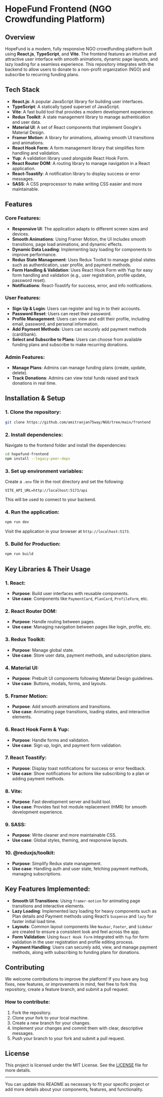 
# **HopeFund Frontend (NGO Crowdfunding Platform)**

## **Overview**
HopeFund is a modern, fully responsive NGO crowdfunding platform built using **React.js**, **TypeScript**, and **Vite**. The frontend features an intuitive and attractive user interface with smooth animations, dynamic page layouts, and lazy loading for a seamless experience. This repository integrates with the backend to allow users to donate to a non-profit organization (NGO) and subscribe to recurring funding plans.

## **Tech Stack**
- **React.js**: A popular JavaScript library for building user interfaces.
- **TypeScript**: A statically typed superset of JavaScript.
- **Vite**: A fast build tool that provides a modern development experience.
- **Redux Toolkit**: A state management library to manage authentication and user data.
- **Material UI**: A set of React components that implement Google's Material Design.
- **Framer Motion**: A library for animations, allowing smooth UI transitions and animations.
- **React Hook Form**: A form management library that simplifies form handling and validation.
- **Yup**: A validation library used alongside React Hook Form.
- **React Router DOM**: A routing library to manage navigation in a React application.
- **React-Toastify**: A notification library to display success or error messages.
- **SASS**: A CSS preprocessor to make writing CSS easier and more maintainable.

## **Features**
### **Core Features:**
- **Responsive UI**: The application adapts to different screen sizes and devices.
- **Smooth Animations**: Using Framer Motion, the UI includes smooth transitions, page load animations, and dynamic effects.
- **Dynamic Data Loading**: Implementing lazy loading for components to improve performance.
- **Redux State Management**: Uses Redux Toolkit to manage global states such as authentication, user profile, and payment methods.
- **Form Handling & Validation**: Uses React Hook Form with Yup for easy form handling and validation (e.g., user registration, profile update, password reset).
- **Notifications**: React-Toastify for success, error, and info notifications.

### **User Features:**
- **Sign Up & Login**: Users can register and log in to their accounts.
- **Password Reset**: Users can reset their password.
- **Profile Management**: Users can view and edit their profile, including email, password, and personal information.
- **Add Payment Methods**: Users can securely add payment methods (card/bank).
- **Select and Subscribe to Plans**: Users can choose from available funding plans and subscribe to make recurring donations.

### **Admin Features:**
- **Manage Plans**: Admins can manage funding plans (create, update, delete).
- **Track Donations**: Admins can view total funds raised and track donations in real time.


## **Installation & Setup**

### 1. **Clone the repository:**

```bash
git clone https://github.com/amitranjan75way/NGO/tree/main/frontend
```

### 2. **Install dependencies:**

Navigate to the frontend folder and install the dependencies:

```bash
cd hopefund-frontend
npm install --legacy-peer-deps
```

### 3. **Set up environment variables:**

Create a `.env` file in the root directory and set the following:

```env
VITE_API_URL=http://localhost:5173/api
```

This will be used to connect to your backend.

### 4. **Run the application:**

```bash
npm run dev
```

Visit the application in your browser at `http://localhost:5173`.

### 5. **Build for Production:**

```bash
npm run build
```

## **Key Libraries & Their Usage**

### 1. **React**: 
- **Purpose**: Build user interfaces with reusable components.
- **Use case**: Components like `PaymentCard`, `PlanCard`, `ProfileForm`, etc.

### 2. **React Router DOM**: 
- **Purpose**: Handle routing between pages.
- **Use case**: Managing navigation between pages like login, profile, etc.

### 3. **Redux Toolkit**: 
- **Purpose**: Manage global state.
- **Use case**: Store user data, payment methods, and subscription plans.

### 4. **Material UI**: 
- **Purpose**: Prebuilt UI components following Material Design guidelines.
- **Use case**: Buttons, modals, forms, and layouts.

### 5. **Framer Motion**: 
- **Purpose**: Add smooth animations and transitions.
- **Use case**: Animating page transitions, loading states, and interactive elements.

### 6. **React Hook Form & Yup**:
- **Purpose**: Handle forms and validation.
- **Use case**: Sign up, login, and payment form validation.

### 7. **React Toastify**: 
- **Purpose**: Display toast notifications for success or error feedback.
- **Use case**: Show notifications for actions like subscribing to a plan or adding payment methods.

### 8. **Vite**:
- **Purpose**: Fast development server and build tool.
- **Use case**: Provides fast hot module replacement (HMR) for smooth development experience.

### 9. **SASS**: 
- **Purpose**: Write cleaner and more maintainable CSS.
- **Use case**: Global styles, theming, and responsive layouts.

### 10. **@reduxjs/toolkit**: 
- **Purpose**: Simplify Redux state management.
- **Use case**: Handling auth and user state, fetching payment methods, managing subscriptions.

## **Key Features Implemented:**
- **Smooth UI Transitions**: Using `framer-motion` for animating page transitions and interactive elements.
- **Lazy Loading**: Implemented lazy loading for heavy components such as Plan details and Payment methods using React’s `Suspense` and `lazy` for faster initial load time.
- **Layouts**: Common layout components like `Navbar`, `Footer`, and `Sidebar` are created to ensure a consistent look and feel across the app.
- **Form Validation**: Using `React Hook Form` integrated with `Yup` for form validation in the user registration and profile editing process.
- **Payment Handling**: Users can securely add, view, and manage payment methods, along with subscribing to funding plans for donations.

## **Contributing**
We welcome contributions to improve the platform! If you have any bug fixes, new features, or improvements in mind, feel free to fork this repository, create a feature branch, and submit a pull request.

### How to contribute:
1. Fork the repository.
2. Clone your fork to your local machine.
3. Create a new branch for your changes.
4. Implement your changes and commit them with clear, descriptive messages.
5. Push your branch to your fork and submit a pull request.

## **License**
This project is licensed under the MIT License. See the [LICENSE](LICENSE) file for more details.

---

You can update this README as necessary to fit your specific project or add more details about your components, features, and functionality.
